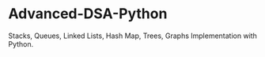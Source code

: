 # Advanced-DSA-Python
Stacks, Queues, Linked Lists, Hash Map, Trees, Graphs Implementation with Python.
